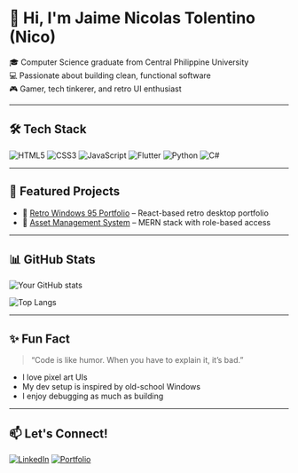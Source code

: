 # 👋 Hi, I'm Jaime Nicolas Tolentino (Nico)

🎓 Computer Science graduate from Central Philippine University  
💻 Passionate about building clean, functional software  
🎮 Gamer, tech tinkerer, and retro UI enthusiast  

---

## 🛠️ Tech Stack
![HTML5](https://img.shields.io/badge/-HTML5-E34F26?style=flat&logo=html5&logoColor=fff)
![CSS3](https://img.shields.io/badge/-CSS3-1572B6?style=flat&logo=css3)
![JavaScript](https://img.shields.io/badge/-JavaScript-F7DF1E?style=flat&logo=javascript&logoColor=000)
![Flutter](https://img.shields.io/badge/-Flutter-02569B?style=flat&logo=flutter&logoColor=fff)
![Python](https://img.shields.io/badge/-Python-3776AB?style=flat&logo=python)
![C#](https://img.shields.io/badge/-CSharp-239120?style=flat&logo=csharp&logoColor=fff)

---

## 📂 Featured Projects
- 🎨 [Retro Windows 95 Portfolio](https://github.com/YOURUSERNAME/YOURPROJECT) – React-based retro desktop portfolio
- 🧮 [Asset Management System](https://github.com/YOURUSERNAME/YOURPROJECT) – MERN stack with role-based access
  
---

## 📊 GitHub Stats

![Your GitHub stats](https://github-readme-stats.vercel.app/api?username=YOURUSERNAME&show_icons=true&theme=tokyonight)

![Top Langs](https://github-readme-stats.vercel.app/api/top-langs/?username=YOURUSERNAME&layout=compact&theme=tokyonight)

---

## ✨ Fun Fact

> “Code is like humor. When you have to explain it, it’s bad.”

- I love pixel art UIs
- My dev setup is inspired by old-school Windows
- I enjoy debugging as much as building

---

## 📫 Let's Connect!

[![LinkedIn](https://img.shields.io/badge/-LinkedIn-blue?style=flat&logo=Linkedin&logoColor=white)](https://www.linkedin.com/in/YOURUSERNAME)
[![Portfolio](https://img.shields.io/badge/-Portfolio-000?style=flat&logo=google-chrome&logoColor=white)](https://yourportfolio.com)


